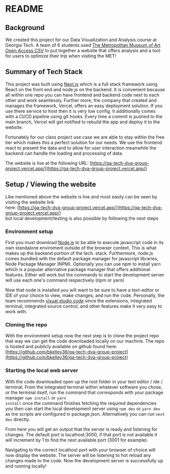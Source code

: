 # README

## Background

We created this project for our Data Visualization and Analysis course at Georgia Tech. A team of 6 students used [The Metropolitan Museum of Art Open Access CSV](https://github.com/metmuseum/openaccess) to put together a website that offers analysis and a tool for users to optimize their trip when visiting the MET!

## Summary of Tech Stack

This project was built using [Next.js](https://nextjs.org/) which is a full stack framework using React on the front end and node.js on the backend. It is convenient because all within one repo you can have frontend and backend code next to each other and work seamlessly. Further more, the company that created and manages the framework, Vercel, offers an easy deployment solution. If you use there service to host then it is very low config. It additionally comes with a CI/CD pipeline using git hooks. Every time a commit is pushed to the main branch, Vercel will get notified to rebuild the app and deploy it to the website.

Fortunately for our class project use case we are able to stay within the free tier which makes this a perfect solution for our needs. We use the frontend react to present the data and to allow for user interaction meanwhile the backend can handle the loading and processing of data.

The website is live at the following URL: [https://ga-tech-dva-group-project.vercel.app/](https://ga-tech-dva-group-project.vercel.app/)

## Setup / Viewing the website

Like mentioned above the website is live and most easily can be seen by visiting the website link  
here: [https://ga-tech-dva-group-project.vercel.app/](https://ga-tech-dva-group-project.vercel.app/)  
but local development/testing is also possible by following the next steps

### Environment setup

First you must download [Node.js](https://nodejs.org/en) to be able to execute javascript code in its own standalone enviroment outside of the browser context. This is what makes up the backend portion of the tech. stack. Furthermore, node.js comes bundled with the default package manager for javascript libraries, Node Package Manager (NPM). Optionally you can use npm to install yarn which is a popular alternative package manager that offers additional features. Either will work but the commands to start the development server will use each one's command respectively (npm or yarn)

Now that node is installed you will want to be sure to have a text-editor or IDE of your choice to view, make changes, and run the code. Personally, the team recommends [visual studio code](https://code.visualstudio.com/) since the extensions, integrated terminal, integrated source control, and other features make it very easy to work with.

### Cloning the repo

With the environment setup now the next step is to clone the project repo that way we can get the code downloaded locally on our machine. The repo is hosted and publicly available on github found here:
[https://github.com/bkelley36/ga-tech-dva-group-project](https://github.com/bkelley36/ga-tech-dva-group-project)

### Starting the local web server

With the code downloaded open up the root folder in your text editor / ide / terminal. From the integrated terminal within whatever software you chose, or the terminal itself, run the command that corresponds with your package manager <code>npm install</code> or <code>yarn install</code> once the command finishes fetching the required dependencies you then can start the local development server using <code>npm dev</code> or <code>yarn dev</code> as tne scripts are configured in package.json. Alternatively you can run <code>next dev</code> directly.

From here you will get an output that the server is ready and listening for changes. The default port is localhost:3000, if that port is not available it will increment by 1 to find the next available port (3001 for example).

Navigating to the correct localhost port with your browser of choice will now display the website. The server will be listening to hot reload any changes made to the code. Now the development server is successfully up and running locally!
